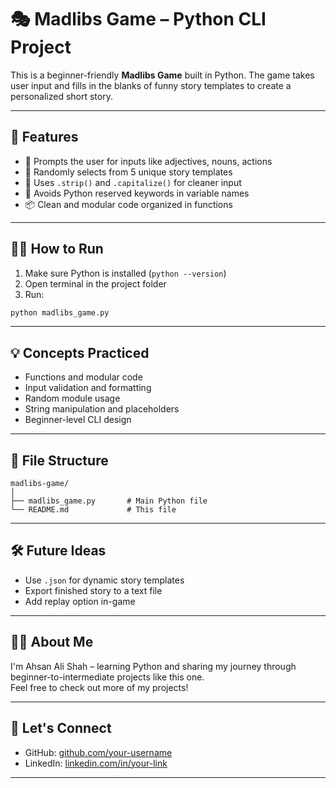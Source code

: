 
# 🎭 Madlibs Game – Python CLI Project

This is a beginner-friendly **Madlibs Game** built in Python. The game takes user input and fills in the blanks of funny story templates to create a personalized short story.

---

## 🚀 Features

- 🎨 Prompts the user for inputs like adjectives, nouns, actions
- 🔁 Randomly selects from 5 unique story templates
- 🧹 Uses `.strip()` and `.capitalize()` for cleaner input
- 🧠 Avoids Python reserved keywords in variable names
- 📦 Clean and modular code organized in functions

---

## 🧑‍💻 How to Run

1. Make sure Python is installed (`python --version`)
2. Open terminal in the project folder
3. Run:

```bash
python madlibs_game.py
```

---

## 💡 Concepts Practiced

- Functions and modular code
- Input validation and formatting
- Random module usage
- String manipulation and placeholders
- Beginner-level CLI design

---

## 📁 File Structure

```
madlibs-game/
│
├── madlibs_game.py       # Main Python file
└── README.md             # This file
```

---

## 🛠️ Future Ideas

- Use `.json` for dynamic story templates
- Export finished story to a text file
- Add replay option in-game

---

## 🧑‍🎓 About Me

I'm Ahsan Ali Shah – learning Python and sharing my journey through beginner-to-intermediate projects like this one.  
Feel free to check out more of my projects!

---

## 🔗 Let's Connect

- GitHub: [github.com/your-username](https://github.com/codexahsan)
- LinkedIn: [linkedin.com/in/your-link](https://linkedin.com/in/codexahsan)

---
